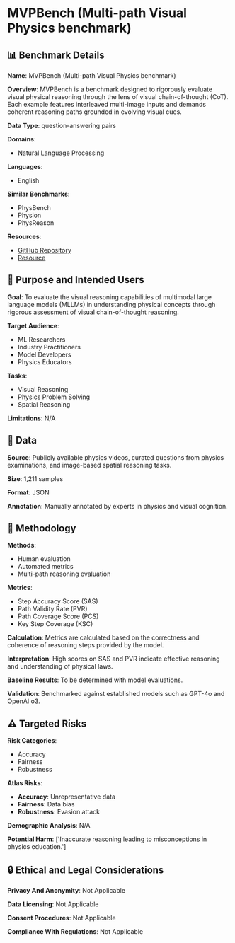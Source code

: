 # MVPBench (Multi-path Visual Physics benchmark)

## 📊 Benchmark Details

**Name**: MVPBench (Multi-path Visual Physics benchmark)

**Overview**: MVPBench is a benchmark designed to rigorously evaluate visual physical reasoning through the lens of visual chain-of-thought (CoT). Each example features interleaved multi-image inputs and demands coherent reasoning paths grounded in evolving visual cues.

**Data Type**: question-answering pairs

**Domains**:
- Natural Language Processing

**Languages**:
- English

**Similar Benchmarks**:
- PhysBench
- Physion
- PhysReason

**Resources**:
- [GitHub Repository](https://github.com/CSU-JPG/MVPBench)
- [Resource](https://huggingface.co/datasets/CSU-JPG/MVPBench)

## 🎯 Purpose and Intended Users

**Goal**: To evaluate the visual reasoning capabilities of multimodal large language models (MLLMs) in understanding physical concepts through rigorous assessment of visual chain-of-thought reasoning.

**Target Audience**:
- ML Researchers
- Industry Practitioners
- Model Developers
- Physics Educators

**Tasks**:
- Visual Reasoning
- Physics Problem Solving
- Spatial Reasoning

**Limitations**: N/A

## 💾 Data

**Source**: Publicly available physics videos, curated questions from physics examinations, and image-based spatial reasoning tasks.

**Size**: 1,211 samples

**Format**: JSON

**Annotation**: Manually annotated by experts in physics and visual cognition.

## 🔬 Methodology

**Methods**:
- Human evaluation
- Automated metrics
- Multi-path reasoning evaluation

**Metrics**:
- Step Accuracy Score (SAS)
- Path Validity Rate (PVR)
- Path Coverage Score (PCS)
- Key Step Coverage (KSC)

**Calculation**: Metrics are calculated based on the correctness and coherence of reasoning steps provided by the model.

**Interpretation**: High scores on SAS and PVR indicate effective reasoning and understanding of physical laws.

**Baseline Results**: To be determined with model evaluations.

**Validation**: Benchmarked against established models such as GPT-4o and OpenAI o3.

## ⚠️ Targeted Risks

**Risk Categories**:
- Accuracy
- Fairness
- Robustness

**Atlas Risks**:
- **Accuracy**: Unrepresentative data
- **Fairness**: Data bias
- **Robustness**: Evasion attack

**Demographic Analysis**: N/A

**Potential Harm**: ['Inaccurate reasoning leading to misconceptions in physics education.']

## 🔒 Ethical and Legal Considerations

**Privacy And Anonymity**: Not Applicable

**Data Licensing**: Not Applicable

**Consent Procedures**: Not Applicable

**Compliance With Regulations**: Not Applicable
